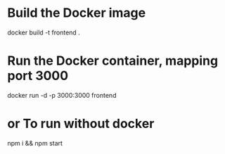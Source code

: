 # Build the Docker image
docker build -t frontend .

# Run the Docker container, mapping port 3000
docker run -d -p 3000:3000 frontend


# or To run without docker
npm i && npm start